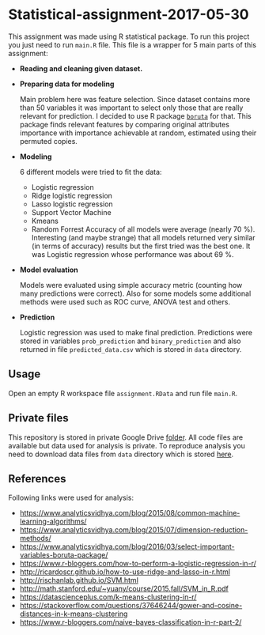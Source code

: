 # Statistical-assignment-2017-05-30

This assignment was made using R statistical package. To run this project you just need to run `main.R` file. This file
is a wrapper for 5 main parts of this assignment:

- **Reading and cleaning given dataset.**

- **Preparing data for modeling**

  Main problem here was feature selection. Since dataset contains more than 50 variables it was important to select 
  only those that are really relevant for prediction. I decided to use R package [`boruta`](https://cran.r-project.org/web/packages/Boruta/Boruta.pdf)
  for that. This package finds relevant features by comparing original attributes importance with importance achievable
  at random, estimated using their permuted copies.

- **Modeling**

  6 different models were tried to fit the data:
  - Logistic regression
  - Ridge logistic regression
  - Lasso logistic regression
  - Support Vector Machine
  - Kmeans
  - Random Forrest
  Accuracy of all models were average (nearly 70 %). Interesting (and maybe strange) that all models returned very similar
  (in terms of accuracy) results but the first tried was the best one. It was Logistic regression whose performance was about 69 %.
  
- **Model evaluation**

  Models were evaluated using simple accuracy metric (counting how many predictions were correct). Also for some models some
  additional methods were used such as ROC curve, ANOVA test and others.
  
- **Prediction**

  Logistic regression was used to make final prediction. Predictions were stored in variables `prob_prediction` and 
  `binary_prediction` and also returned in file `predicted_data.csv` which is stored in `data` directory.
  
## Usage
  
Open an empty R workspace file `assignment.RData` and run file `main.R`.

## Private files

This repository is stored in private Google Drive [folder](https://drive.google.com/drive/folders/0Bz42BOto0-g7Ny1IZlNmdi1UUU0). 
All code files are available but data used for analysis is private. To reproduce analysis 
you need to download data files from `data` directory which is stored [here](https://drive.google.com/drive/folders/0Bz42BOto0-g7UlFzaHp3MGNUNGc). 

## References

Following links were used for analysis:

- https://www.analyticsvidhya.com/blog/2015/08/common-machine-learning-algorithms/
- https://www.analyticsvidhya.com/blog/2015/07/dimension-reduction-methods/
- https://www.analyticsvidhya.com/blog/2016/03/select-important-variables-boruta-package/
- https://www.r-bloggers.com/how-to-perform-a-logistic-regression-in-r/
- http://ricardoscr.github.io/how-to-use-ridge-and-lasso-in-r.html
- http://rischanlab.github.io/SVM.html
- http://math.stanford.edu/~yuany/course/2015.fall/SVM_in_R.pdf
- https://datascienceplus.com/k-means-clustering-in-r/
- https://stackoverflow.com/questions/37646244/gower-and-cosine-distances-in-k-means-clustering
- https://www.r-bloggers.com/naive-bayes-classification-in-r-part-2/ 
